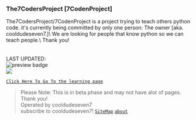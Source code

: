 ### The7CodersProject [7CodenProject]
The7CodersProject/7CodenProject is a project trying to teach others python code. it's currently being committed by only one person: The owner [aka. cooldudeseven7.]\ 
We are looking for people that know python so we can teach people.\ 
Thank you!\
\
\
LAST UPDATED:\
<img src="https://img.shields.io/github/last-commit/C7CodingDev/The7CodersProject/main?label=LAST%20UPDATED%3A&logo=github&logoColor=cyan&style=for-the-badge" alt="preview badge"/>
\
<img src='https://img.shields.io/github/repo-size/C7CodingDev/The7CodersProject?color=g&logo=GITHUB&logoColor=cyan&style=for-the-badge'>

[`Click Here To Go To the learning page`](intro.html)
> Please Note: This is in beta phase and may not have alot of pages. Thank you!\
> Operated by cooldudeseven7\
> subscribe to cooldudeseven7!
[`SiteMap`](Map.html)
[`about`](about.html)
